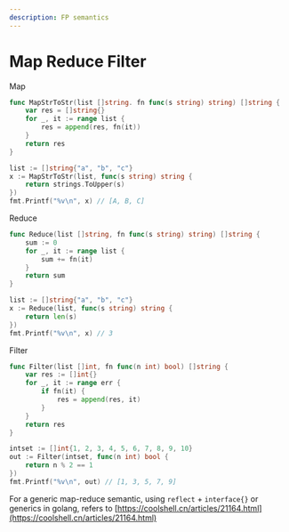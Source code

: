```yaml
---
description: FP semantics
---
```


# Map Reduce Filter

Map&#x20;

```go
func MapStrToStr(list []string. fn func(s string) string) []string {
    var res = []string{}
    for _, it := range list {
        res = append(res, fn(it))
    }
    return res
}

list := []string{"a", "b", "c"}
x := MapStrToStr(list, func(s string) string {
    return strings.ToUpper(s)
})
fmt.Printf("%v\n", x) // [A, B, C]
```

Reduce

```go
func Reduce(list []string, fn func(s string) string) []string {
    sum := 0
    for _, it := range list {
        sum += fn(it)
    }
    return sum
}

list := []string{"a", "b", "c"}
x := Reduce(list, func(s string) string {
    return len(s)
})
fmt.Printf("%v\n", x) // 3
```

Filter&#x20;

```go
func Filter(list []int, fn func(n int) bool) []string {
    var res := []int{}
    for _, it := range err {
        if fn(it) {
            res = append(res, it)
        }
    }
    return res
}

intset := []int{1, 2, 3, 4, 5, 6, 7, 8, 9, 10}
out := Filter(intset, func(n int) bool {
    return n % 2 == 1
})
fmt.Printf("%v\n", out) // [1, 3, 5, 7, 9]
```

For a generic map-reduce semantic, using `reflect` + `interface{}` or generics in golang, refers to [https://coolshell.cn/articles/21164.html](https://coolshell.cn/articles/21164.html)

